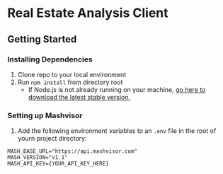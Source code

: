 # Real Estate Analysis Client

## Getting Started

### Installing Dependencies
1. Clone repo to your local environment
2. Run `npm install` from directory root
    - If Node.js is not already running on your machine, [go here to download the latest stable version.](https://nodejs.org/en/)

### Setting up Mashvisor
1. Add the following environment variables to an `.env` file in the root of yourn project directory:
```
MASH_BASE_URL="https://api.mashvisor.com"
MASH_VERSION="v1.1"
MASH_API_KEY={YOUR_API_KEY_HERE}
```